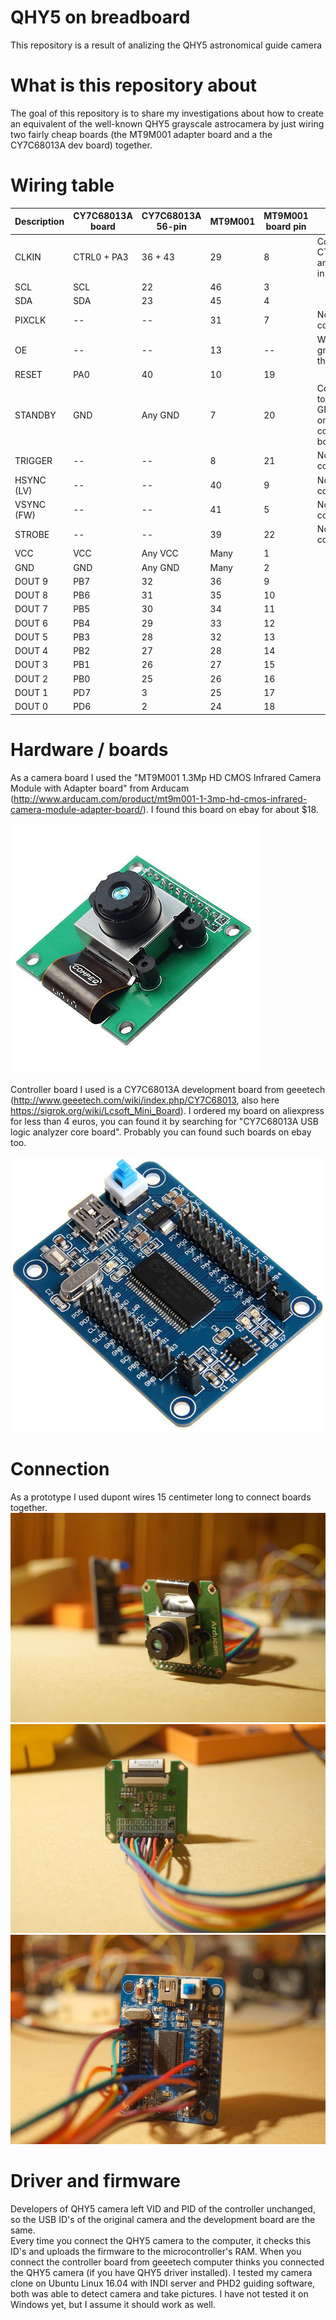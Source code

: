 # QHY5 on breadboard
This repository is a result of analizing the QHY5 astronomical guide camera 

# What is this repository about
The goal of this repository is to share my investigations about how to create an equivalent of the well-known QHY5 grayscale astrocamera by just wiring two fairly cheap boards (the MT9M001 adapter board and a the CY7C68013A dev board) together.

# Wiring table
| Description | CY7C68013A board | CY7C68013A 56-pin | MT9M001 | MT9M001 board pin | Note |
| ----------- | ---------------- | ----------------- | ------- | ----------------- | ---- | 
| CLKIN       | CTRL0 + PA3      | 36 + 43           | 29      | 8                 | Connect CTRL0 and PA3 in parallel |
| SCL         | SCL              | 22                | 46      | 3                 |      |
| SDA         | SDA              | 23                | 45      | 4                 |      |
| PIXCLK      | --               | --                | 31      | 7                 | Not connected |
| OE          | --               | --                | 13      | --                | Wired to ground on the board |
| RESET       | PA0              | 40                | 10      | 19                |      |
| STANDBY     | GND              | Any GND           | 7       | 20                | Connect to any GND pin on the controller board |
| TRIGGER     | --               | --                | 8       | 21                | Not connected |
| HSYNC (LV)  | --               | --                | 40      | 9                 | Not connected |
| VSYNC (FW)  | --               | --                | 41      | 5                 | Not connected |
| STROBE      | --               | --                | 39      | 22                | Not connected |
| VCC         | VCC              | Any VCC           | Many    | 1                 |      |
| GND         | GND              | Any GND           | Many    | 2                 |      |
| DOUT 9      | PB7              | 32                | 36      | 9                 |      |
| DOUT 8      | PB6              | 31                | 35      | 10                |      |
| DOUT 7      | PB5              | 30                | 34      | 11                |      |
| DOUT 6      | PB4              | 29                | 33      | 12                |      |
| DOUT 5      | PB3              | 28                | 32      | 13                |      |
| DOUT 4      | PB2              | 27                | 28      | 14                |      |
| DOUT 3      | PB1              | 26                | 27      | 15                |      |
| DOUT 2      | PB0              | 25                | 26      | 16                |      |
| DOUT 1      | PD7              | 3                 | 25      | 17                |      |
| DOUT 0      | PD6              | 2                 | 24      | 18                |      |

# Hardware / boards
As a camera board I used the "MT9M001 1.3Mp HD CMOS Infrared Camera Module with Adapter board" from Arducam (http://www.arducam.com/product/mt9m001-1-3mp-hd-cmos-infrared-camera-module-adapter-board/). I found this board on ebay for about $18. 

![](images/MT9M001-board.jpg?raw=true)

Controller board I used is a CY7C68013A development board from geeetech (http://www.geeetech.com/wiki/index.php/CY7C68013, also here https://sigrok.org/wiki/Lcsoft_Mini_Board). I ordered my board on aliexpress for less than 4 euros, you can found it by searching for "CY7C68013A USB logic analyzer core board". Probably you can found such boards on ebay too. 

![](images/CY7C68013A.jpg?raw=true)

# Connection
As a prototype I used dupont wires 15 centimeter long to connect boards together.
 ![](images/camera-module.jpg?raw=true)
 ![](images/camera-module-back-side.jpg?raw=true)
 ![](images/controller-board.jpg?raw=true)

 # Driver and firmware
Developers of QHY5 camera left VID and PID of the controller unchanged, so the USB ID's of the original camera and the development board are the same.  
Every time you connect the QHY5 camera to the computer, it checks this ID's and uploads the firmware to the microcontroller's RAM. When you connect the controller board from geeetech computer thinks you connected the QHY5 camera (if you have QHY5 driver installed). 
I tested my camera clone on Ubuntu Linux 16.04 with INDI server and PHD2 guiding software, both was able to detect camera and take pictures. I have not tested it on Windows yet, but I assume it should work as well.

